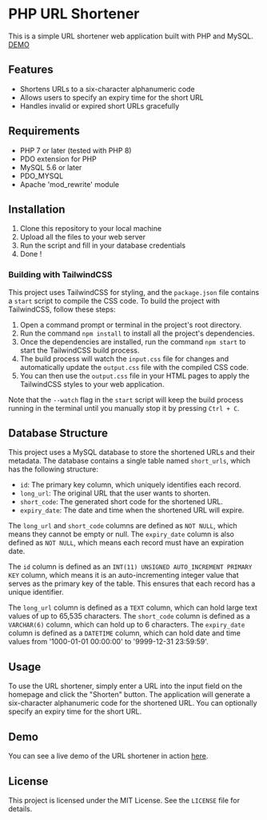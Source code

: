 # PHP URL Shortener

This is a simple URL shortener web application built with PHP and MySQL.
[DEMO](https://shortify.profily.link)

## Features

- Shortens URLs to a six-character alphanumeric code
- Allows users to specify an expiry time for the short URL
- Handles invalid or expired short URLs gracefully

## Requirements

- PHP 7 or later (tested with PHP 8)
- PDO extension for PHP
- MySQL 5.6 or later
- PDO_MYSQL
- Apache 'mod_rewrite' module

## Installation

1. Clone this repository to your local machine
2. Upload all the files to your web server
3. Run the script and fill in your database credentials
4. Done !

### Building with TailwindCSS

This project uses TailwindCSS for styling, and the `package.json` file contains a `start` script to compile the CSS code. To build the project with TailwindCSS, follow these steps:

1. Open a command prompt or terminal in the project's root directory.
2. Run the command `npm install` to install all the project's dependencies.
3. Once the dependencies are installed, run the command `npm start` to start the TailwindCSS build process.
4. The build process will watch the `input.css` file for changes and automatically update the `output.css` file with the compiled CSS code.
5. You can then use the `output.css` file in your HTML pages to apply the TailwindCSS styles to your web application.

Note that the `--watch` flag in the `start` script will keep the build process running in the terminal until you manually stop it by pressing `Ctrl + C`.

## Database Structure

This project uses a MySQL database to store the shortened URLs and their metadata. The database contains a single table named `short_urls`, which has the following structure:

- `id`: The primary key column, which uniquely identifies each record.
- `long_url`: The original URL that the user wants to shorten.
- `short_code`: The generated short code for the shortened URL.
- `expiry_date`: The date and time when the shortened URL will expire.

The `long_url` and `short_code` columns are defined as `NOT NULL`, which means they cannot be empty or null. The `expiry_date` column is also defined as `NOT NULL`, which means each record must have an expiration date.

The `id` column is defined as an `INT(11) UNSIGNED AUTO_INCREMENT PRIMARY KEY` column, which means it is an auto-incrementing integer value that serves as the primary key of the table. This ensures that each record has a unique identifier.

The `long_url` column is defined as a `TEXT` column, which can hold large text values of up to 65,535 characters. The `short_code` column is defined as a `VARCHAR(6)` column, which can hold up to 6 characters. The `expiry_date` column is defined as a `DATETIME` column, which can hold date and time values from '1000-01-01 00:00:00' to '9999-12-31 23:59:59'.

## Usage

To use the URL shortener, simply enter a URL into the input field on the homepage and click the "Shorten" button. The application will generate a six-character alphanumeric code for the shortened URL. You can optionally specify an expiry time for the short URL.

## Demo

You can see a live demo of the URL shortener in action [here](https://shortify.mimoudix.wtf).

## License

This project is licensed under the MIT License. See the `LICENSE` file for details.
